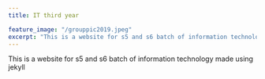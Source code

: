```yaml
---
title: IT third year

feature_image: "/grouppic2019.jpeg"
excerpt: "This is a website for s5 and s6 batch of information technology ."
---
```


This is a website for s5 and s6 batch of information technology made using jekyll

